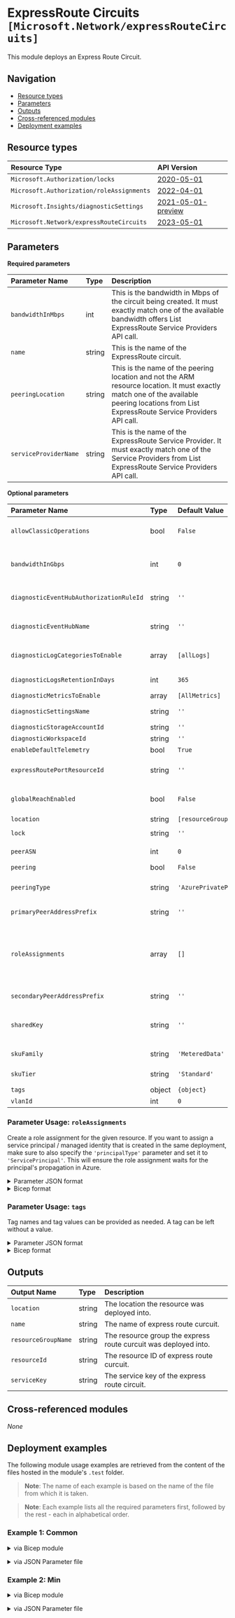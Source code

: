 # ExpressRoute Circuits `[Microsoft.Network/expressRouteCircuits]`

This module deploys an Express Route Circuit.

## Navigation

- [Resource types](#Resource-types)
- [Parameters](#Parameters)
- [Outputs](#Outputs)
- [Cross-referenced modules](#Cross-referenced-modules)
- [Deployment examples](#Deployment-examples)

## Resource types

| Resource Type | API Version |
| :-- | :-- |
| `Microsoft.Authorization/locks` | [2020-05-01](https://learn.microsoft.com/en-us/azure/templates/Microsoft.Authorization/2020-05-01/locks) |
| `Microsoft.Authorization/roleAssignments` | [2022-04-01](https://learn.microsoft.com/en-us/azure/templates/Microsoft.Authorization/2022-04-01/roleAssignments) |
| `Microsoft.Insights/diagnosticSettings` | [2021-05-01-preview](https://learn.microsoft.com/en-us/azure/templates/Microsoft.Insights/2021-05-01-preview/diagnosticSettings) |
| `Microsoft.Network/expressRouteCircuits` | [2023-05-01](https://learn.microsoft.com/en-us/azure/templates/Microsoft.Network/expressRouteCircuits) |

## Parameters

**Required parameters**

| Parameter Name | Type | Description |
| :-- | :-- | :-- |
| `bandwidthInMbps` | int | This is the bandwidth in Mbps of the circuit being created. It must exactly match one of the available bandwidth offers List ExpressRoute Service Providers API call. |
| `name` | string | This is the name of the ExpressRoute circuit. |
| `peeringLocation` | string | This is the name of the peering location and not the ARM resource location. It must exactly match one of the available peering locations from List ExpressRoute Service Providers API call. |
| `serviceProviderName` | string | This is the name of the ExpressRoute Service Provider. It must exactly match one of the Service Providers from List ExpressRoute Service Providers API call. |

**Optional parameters**

| Parameter Name | Type | Default Value | Allowed Values | Description |
| :-- | :-- | :-- | :-- | :-- |
| `allowClassicOperations` | bool | `False` |  | Allow classic operations. You can connect to virtual networks in the classic deployment model by setting allowClassicOperations to true. |
| `bandwidthInGbps` | int | `0` |  | The bandwidth of the circuit when the circuit is provisioned on an ExpressRoutePort resource. Available when configuring Express Route Direct. Default value of 0 will set the property to null. |
| `diagnosticEventHubAuthorizationRuleId` | string | `''` |  | Resource ID of the diagnostic event hub authorization rule for the Event Hubs namespace in which the event hub should be created or streamed to. |
| `diagnosticEventHubName` | string | `''` |  | Name of the diagnostic event hub within the namespace to which logs are streamed. Without this, an event hub is created for each log category. |
| `diagnosticLogCategoriesToEnable` | array | `[allLogs]` | `['', allLogs, PeeringRouteLog]` | The name of logs that will be streamed. "allLogs" includes all possible logs for the resource. Set to '' to disable log collection. |
| `diagnosticLogsRetentionInDays` | int | `365` |  | Specifies the number of days that logs will be kept for; a value of 0 will retain data indefinitely. |
| `diagnosticMetricsToEnable` | array | `[AllMetrics]` | `[AllMetrics]` | The name of metrics that will be streamed. |
| `diagnosticSettingsName` | string | `''` |  | The name of the diagnostic setting, if deployed. If left empty, it defaults to "<resourceName>-diagnosticSettings". |
| `diagnosticStorageAccountId` | string | `''` |  | Resource ID of the diagnostic storage account. |
| `diagnosticWorkspaceId` | string | `''` |  | Resource ID of the diagnostic log analytics workspace. |
| `enableDefaultTelemetry` | bool | `True` |  | Enable telemetry via a Globally Unique Identifier (GUID). |
| `expressRoutePortResourceId` | string | `''` |  | The reference to the ExpressRoutePort resource when the circuit is provisioned on an ExpressRoutePort resource. Available when configuring Express Route Direct. |
| `globalReachEnabled` | bool | `False` |  | Flag denoting global reach status. To enable ExpressRoute Global Reach between different geopolitical regions, your circuits must be Premium SKU. |
| `location` | string | `[resourceGroup().location]` |  | Location for all resources. |
| `lock` | string | `''` | `['', CanNotDelete, ReadOnly]` | Specify the type of lock. |
| `peerASN` | int | `0` |  | The autonomous system number of the customer/connectivity provider. |
| `peering` | bool | `False` |  | Enabled BGP peering type for the Circuit. |
| `peeringType` | string | `'AzurePrivatePeering'` | `[AzurePrivatePeering, MicrosoftPeering]` | BGP peering type for the Circuit. Choose from AzurePrivatePeering, AzurePublicPeering or MicrosoftPeering. |
| `primaryPeerAddressPrefix` | string | `''` |  | A /30 subnet used to configure IP addresses for interfaces on Link1. |
| `roleAssignments` | array | `[]` |  | Array of role assignment objects that contain the 'roleDefinitionIdOrName' and 'principalId' to define RBAC role assignments on this resource. In the roleDefinitionIdOrName attribute, you can provide either the display name of the role definition, or its fully qualified ID in the following format: '/providers/Microsoft.Authorization/roleDefinitions/c2f4ef07-c644-48eb-af81-4b1b4947fb11'. |
| `secondaryPeerAddressPrefix` | string | `''` |  | A /30 subnet used to configure IP addresses for interfaces on Link2. |
| `sharedKey` | string | `''` |  | The shared key for peering configuration. Router does MD5 hash comparison to validate the packets sent by BGP connection. This parameter is optional and can be removed from peering configuration if not required. |
| `skuFamily` | string | `'MeteredData'` | `[MeteredData, UnlimitedData]` | Chosen SKU family of ExpressRoute circuit. Choose from MeteredData or UnlimitedData SKU families. |
| `skuTier` | string | `'Standard'` | `[Local, Premium, Standard]` | Chosen SKU Tier of ExpressRoute circuit. Choose from Local, Premium or Standard SKU tiers. |
| `tags` | object | `{object}` |  | Tags of the resource. |
| `vlanId` | int | `0` |  | Specifies the identifier that is used to identify the customer. |


### Parameter Usage: `roleAssignments`

Create a role assignment for the given resource. If you want to assign a service principal / managed identity that is created in the same deployment, make sure to also specify the `'principalType'` parameter and set it to `'ServicePrincipal'`. This will ensure the role assignment waits for the principal's propagation in Azure.

<details>

<summary>Parameter JSON format</summary>

```json
"roleAssignments": {
    "value": [
        {
            "roleDefinitionIdOrName": "Reader",
            "description": "Reader Role Assignment",
            "principalIds": [
                "12345678-1234-1234-1234-123456789012", // object 1
                "78945612-1234-1234-1234-123456789012" // object 2
            ]
        },
        {
            "roleDefinitionIdOrName": "/providers/Microsoft.Authorization/roleDefinitions/c2f4ef07-c644-48eb-af81-4b1b4947fb11",
            "principalIds": [
                "12345678-1234-1234-1234-123456789012" // object 1
            ],
            "principalType": "ServicePrincipal"
        }
    ]
}
```

</details>

<details>

<summary>Bicep format</summary>

```bicep
roleAssignments: [
    {
        roleDefinitionIdOrName: 'Reader'
        description: 'Reader Role Assignment'
        principalIds: [
            '12345678-1234-1234-1234-123456789012' // object 1
            '78945612-1234-1234-1234-123456789012' // object 2
        ]
    }
    {
        roleDefinitionIdOrName: '/providers/Microsoft.Authorization/roleDefinitions/c2f4ef07-c644-48eb-af81-4b1b4947fb11'
        principalIds: [
            '12345678-1234-1234-1234-123456789012' // object 1
        ]
        principalType: 'ServicePrincipal'
    }
]
```

</details>
<p>

### Parameter Usage: `tags`

Tag names and tag values can be provided as needed. A tag can be left without a value.

<details>

<summary>Parameter JSON format</summary>

```json
"tags": {
    "value": {
        "Environment": "Non-Prod",
        "Contact": "test.user@testcompany.com",
        "PurchaseOrder": "1234",
        "CostCenter": "7890",
        "ServiceName": "DeploymentValidation",
        "Role": "DeploymentValidation"
    }
}
```

</details>

<details>

<summary>Bicep format</summary>

```bicep
tags: {
    Environment: 'Non-Prod'
    Contact: 'test.user@testcompany.com'
    PurchaseOrder: '1234'
    CostCenter: '7890'
    ServiceName: 'DeploymentValidation'
    Role: 'DeploymentValidation'
}
```

</details>
<p>

## Outputs

| Output Name | Type | Description |
| :-- | :-- | :-- |
| `location` | string | The location the resource was deployed into. |
| `name` | string | The name of express route curcuit. |
| `resourceGroupName` | string | The resource group the express route curcuit was deployed into. |
| `resourceId` | string | The resource ID of express route curcuit. |
| `serviceKey` | string | The service key of the express route circuit. |

## Cross-referenced modules

_None_

## Deployment examples

The following module usage examples are retrieved from the content of the files hosted in the module's `.test` folder.
   >**Note**: The name of each example is based on the name of the file from which it is taken.

   >**Note**: Each example lists all the required parameters first, followed by the rest - each in alphabetical order.

<h3>Example 1: Common</h3>

<details>

<summary>via Bicep module</summary>

```bicep
module expressRouteCircuit './network/express-route-circuit/main.bicep' = {
  name: '${uniqueString(deployment().name, location)}-test-nerccom'
  params: {
    // Required parameters
    bandwidthInMbps: 50
    name: 'nerccom001'
    peeringLocation: 'Amsterdam'
    serviceProviderName: 'Equinix'
    // Non-required parameters
    allowClassicOperations: true
    diagnosticEventHubAuthorizationRuleId: '<diagnosticEventHubAuthorizationRuleId>'
    diagnosticEventHubName: '<diagnosticEventHubName>'
    diagnosticLogsRetentionInDays: 7
    diagnosticStorageAccountId: '<diagnosticStorageAccountId>'
    diagnosticWorkspaceId: '<diagnosticWorkspaceId>'
    enableDefaultTelemetry: '<enableDefaultTelemetry>'
    lock: 'CanNotDelete'
    roleAssignments: [
      {
        principalIds: [
          '<managedIdentityPrincipalId>'
        ]
        principalType: 'ServicePrincipal'
        roleDefinitionIdOrName: 'Reader'
      }
    ]
    skuFamily: 'MeteredData'
    skuTier: 'Standard'
    tags: {
      Environment: 'Non-Prod'
      Role: 'DeploymentValidation'
    }
  }
}
```

</details>
<p>

<details>

<summary>via JSON Parameter file</summary>

```json
{
  "$schema": "https://schema.management.azure.com/schemas/2019-04-01/deploymentParameters.json#",
  "contentVersion": "1.0.0.0",
  "parameters": {
    // Required parameters
    "bandwidthInMbps": {
      "value": 50
    },
    "name": {
      "value": "nerccom001"
    },
    "peeringLocation": {
      "value": "Amsterdam"
    },
    "serviceProviderName": {
      "value": "Equinix"
    },
    // Non-required parameters
    "allowClassicOperations": {
      "value": true
    },
    "diagnosticEventHubAuthorizationRuleId": {
      "value": "<diagnosticEventHubAuthorizationRuleId>"
    },
    "diagnosticEventHubName": {
      "value": "<diagnosticEventHubName>"
    },
    "diagnosticLogsRetentionInDays": {
      "value": 7
    },
    "diagnosticStorageAccountId": {
      "value": "<diagnosticStorageAccountId>"
    },
    "diagnosticWorkspaceId": {
      "value": "<diagnosticWorkspaceId>"
    },
    "enableDefaultTelemetry": {
      "value": "<enableDefaultTelemetry>"
    },
    "lock": {
      "value": "CanNotDelete"
    },
    "roleAssignments": {
      "value": [
        {
          "principalIds": [
            "<managedIdentityPrincipalId>"
          ],
          "principalType": "ServicePrincipal",
          "roleDefinitionIdOrName": "Reader"
        }
      ]
    },
    "skuFamily": {
      "value": "MeteredData"
    },
    "skuTier": {
      "value": "Standard"
    },
    "tags": {
      "value": {
        "Environment": "Non-Prod",
        "Role": "DeploymentValidation"
      }
    }
  }
}
```

</details>
<p>

<h3>Example 2: Min</h3>

<details>

<summary>via Bicep module</summary>

```bicep
module expressRouteCircuit './network/express-route-circuit/main.bicep' = {
  name: '${uniqueString(deployment().name, location)}-test-nercmin'
  params: {
    // Required parameters
    bandwidthInMbps: 50
    name: 'nercmin001'
    peeringLocation: 'Amsterdam'
    serviceProviderName: 'Equinix'
    // Non-required parameters
    enableDefaultTelemetry: '<enableDefaultTelemetry>'
  }
}
```

</details>
<p>

<details>

<summary>via JSON Parameter file</summary>

```json
{
  "$schema": "https://schema.management.azure.com/schemas/2019-04-01/deploymentParameters.json#",
  "contentVersion": "1.0.0.0",
  "parameters": {
    // Required parameters
    "bandwidthInMbps": {
      "value": 50
    },
    "name": {
      "value": "nercmin001"
    },
    "peeringLocation": {
      "value": "Amsterdam"
    },
    "serviceProviderName": {
      "value": "Equinix"
    },
    // Non-required parameters
    "enableDefaultTelemetry": {
      "value": "<enableDefaultTelemetry>"
    }
  }
}
```

</details>
<p>
